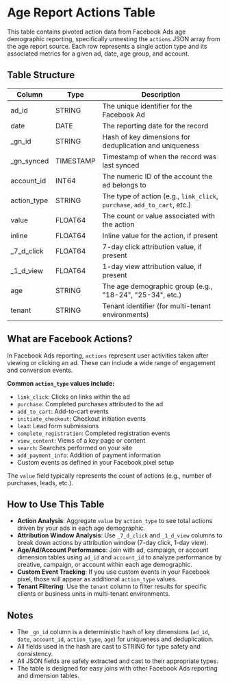 # Age Report Actions Table

This table contains pivoted action data from Facebook Ads age demographic reporting, specifically unnesting the `actions` JSON array from the age report source. Each row represents a single action type and its associated metrics for a given ad, date, age group, and account.

## Table Structure

| Column      | Type      | Description                                                                 |
|-------------|-----------|-----------------------------------------------------------------------------|
| ad_id       | STRING    | The unique identifier for the Facebook Ad                                   |
| date        | DATE      | The reporting date for the record                                           |
| _gn_id      | STRING    | Hash of key dimensions for deduplication and uniqueness                     |
| _gn_synced  | TIMESTAMP | Timestamp of when the record was last synced                                |
| account_id  | INT64     | The numeric ID of the account the ad belongs to                             |
| action_type | STRING    | The type of action (e.g., `link_click`, `purchase`, `add_to_cart`, etc.)    |
| value       | FLOAT64   | The count or value associated with the action                               |
| inline      | FLOAT64   | Inline value for the action, if present                                     |
| _7_d_click  | FLOAT64   | 7-day click attribution value, if present                                   |
| _1_d_view   | FLOAT64   | 1-day view attribution value, if present                                    |
| age         | STRING    | The age demographic group (e.g., "18-24", "25-34", etc.)                    |
| tenant      | STRING    | Tenant identifier (for multi-tenant environments)                           |

## What are Facebook Actions?

In Facebook Ads reporting, `actions` represent user activities taken after viewing or clicking an ad. These can include a wide range of engagement and conversion events.

**Common `action_type` values include:**
- `link_click`: Clicks on links within the ad
- `purchase`: Completed purchases attributed to the ad
- `add_to_cart`: Add-to-cart events
- `initiate_checkout`: Checkout initiation events
- `lead`: Lead form submissions
- `complete_registration`: Completed registration events
- `view_content`: Views of a key page or content
- `search`: Searches performed on your site
- `add_payment_info`: Addition of payment information
- Custom events as defined in your Facebook pixel setup

The `value` field typically represents the count of actions (e.g., number of purchases, leads, etc.).

## How to Use This Table

- **Action Analysis**: Aggregate `value` by `action_type` to see total actions driven by your ads in each age demographic.
- **Attribution Window Analysis**: Use `_7_d_click` and `_1_d_view` columns to break down actions by attribution window (7-day click, 1-day view).
- **Age/Ad/Account Performance**: Join with ad, campaign, or account dimension tables using `ad_id` and `account_id` to analyze performance by creative, campaign, or account within each age demographic.
- **Custom Event Tracking**: If you use custom events in your Facebook pixel, those will appear as additional `action_type` values.
- **Tenant Filtering**: Use the `tenant` column to filter results for specific clients or business units in multi-tenant environments.

## Notes

- The `_gn_id` column is a deterministic hash of key dimensions (`ad_id`, `date`, `account_id`, `action_type`, `age`) for uniqueness and deduplication.
- All fields used in the hash are cast to STRING for type safety and consistency.
- All JSON fields are safely extracted and cast to their appropriate types.
- The table is designed for easy joins with other Facebook Ads reporting and dimension tables. 
